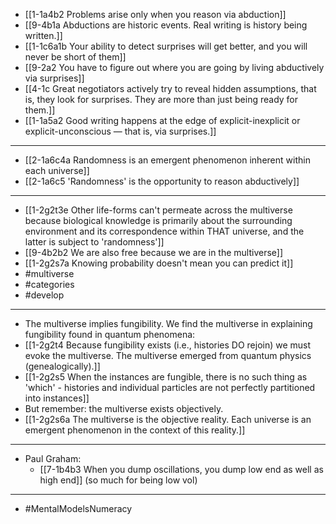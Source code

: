 - [[1-1a4b2 Problems arise only when you reason via abduction]]
- [[9-4b1a Abductions are historic events. Real writing is history being written.]]
- [[1-1c6a1b Your ability to detect surprises will get better, and you will never be short of them]]
- [[9-2a2 You have to figure out where you are going by living abductively via surprises]]
- [[4-1c Great negotiators actively try to reveal hidden assumptions, that is, they look for surprises. They are more than just being ready for them.]]
- [[1-1a5a2 Good writing happens at the edge of explicit-inexplicit or explicit-unconscious — that is, via surprises.]]
---
- [[2-1a6c4a Randomness is an emergent phenomenon inherent within each universe]]
- [[2-1a6c5 'Randomness' is the opportunity to reason abductively]]
---
- [[1-2g2t3e Other life-forms can't permeate across the multiverse because biological knowledge is primarily about the surrounding environment and its correspondence within THAT universe, and the latter is subject to 'randomness']]
- [[9-4b2b2 We are also free because we are in the multiverse]]
- [[1-2g2s7a Knowing probability doesn't mean you can predict it]]
- #multiverse
- #categories
- #develop
---
- The multiverse implies fungibility. We find the multiverse in explaining fungibility found in quantum phenomena:
- [[1-2g2t4 Because fungibility exists (i.e., histories DO rejoin) we must evoke the multiverse. The multiverse emerged from quantum physics (genealogically).]]
- [[1-2g2s5 When the instances are fungible, there is no such thing as 'which' - histories and individual particles are not perfectly partitioned into instances]]
- But remember: the multiverse exists objectively.
- [[1-2g2s6a The multiverse is the objective reality. Each universe is an emergent phenomenon in the context of this reality.]]
---
- Paul Graham:
  - [[7-1b4b3 When you dump oscillations, you dump low end as well as high end]] (so much for being low vol)
---
- #MentalModelsNumeracy
